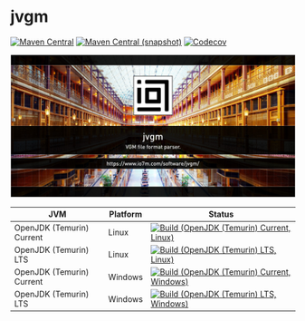 jvgm
===

[![Maven Central](https://img.shields.io/maven-central/v/com.io7m.jvgm/com.io7m.jvgm.svg?style=flat-square)](http://search.maven.org/#search%7Cga%7C1%7Cg%3A%22com.io7m.jvgm%22)
[![Maven Central (snapshot)](https://img.shields.io/nexus/s/https/s01.oss.sonatype.org/com.io7m.jvgm/com.io7m.jvgm.svg?style=flat-square)](https://s01.oss.sonatype.org/content/repositories/snapshots/com/io7m/jvgm/)
[![Codecov](https://img.shields.io/codecov/c/github/io7m/jvgm.svg?style=flat-square)](https://codecov.io/gh/io7m/jvgm)

![jvgm](./src/site/resources/jvgm.jpg?raw=true)

| JVM | Platform | Status |
|-----|----------|--------|
| OpenJDK (Temurin) Current | Linux | [![Build (OpenJDK (Temurin) Current, Linux)](https://img.shields.io/github/actions/workflow/status/io7m/jvgm/workflows/main.linux.temurin.current.yml)](https://github.com/io7m/jvgm/actions?query=workflow%3Amain.linux.temurin.current)|
| OpenJDK (Temurin) LTS | Linux | [![Build (OpenJDK (Temurin) LTS, Linux)](https://img.shields.io/github/actions/workflow/status/io7m/jvgm/workflows/main.linux.temurin.lts.yml)](https://github.com/io7m/jvgm/actions?query=workflow%3Amain.linux.temurin.lts)|
| OpenJDK (Temurin) Current | Windows | [![Build (OpenJDK (Temurin) Current, Windows)](https://img.shields.io/github/actions/workflow/status/io7m/jvgm/workflows/main.windows.temurin.current.yml)](https://github.com/io7m/jvgm/actions?query=workflow%3Amain.windows.temurin.current)|
| OpenJDK (Temurin) LTS | Windows | [![Build (OpenJDK (Temurin) LTS, Windows)](https://img.shields.io/github/actions/workflow/status/io7m/jvgm/workflows/main.windows.temurin.lts.yml)](https://github.com/io7m/jvgm/actions?query=workflow%3Amain.windows.temurin.lts)|
